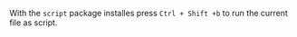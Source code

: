 With the ```script``` package installes press ```Ctrl + Shift +b``` to run the current file as script.
